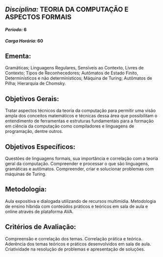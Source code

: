 ## *Disciplina:* TEORIA DA COMPUTAÇÃO E ASPECTOS FORMAIS
#### *Periodo:* 6
#### *Carga Horária:* 60
 
## Ementa:
Gramáticas; Linguagens Regulares, Sensíveis ao Contexto, Livres de Contexto; Tipos de Reconhecedores; Autômatos de Estado Finito, Determinísticos e não determinísticos; Máquina de Turing; Autômatos de Pilha; Hierarquia de Chomsky.
 
## Objetivos Gerais:
Tratar aspectos técnicos da teoria da computação para permitir uma visão ampla dos conceitos matemáticos e técnicas dessa área que possibilitam o entendimento de ferramentas e estruturas fundamentais para a formação em ciência da computação como compiladores e linguagens de programação, dentre outros.
 
## Objetivos Específicos:
Questões de linguagens formais, sua importância e correlação com a teoria geral da computação. Compreender e processar o que são linguagens, gramáticas e autômatos. Compreender, criar e solucionar problemas com máquinas de Turing.
 
## Metodologia:
Aula expositiva e dialogada utilizando de recursos multimídia. Metodologia de ensino híbrida com conteúdos práticos e teóricos em sala de aula e online através de plataforma AVA.
 
## Critérios de Avaliação:
Compreensão e correlação dos temas. Correlação prática e teórica. Aderência dos temas teóricos e práticos desenvolvidos em sala de aula. Criatividade na resolução de problemas e apresentação de soluções.